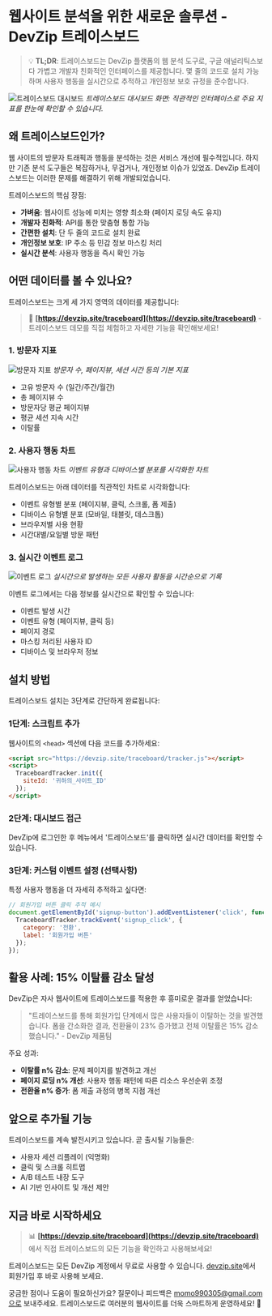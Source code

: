 # 웹사이트 분석을 위한 새로운 솔루션 - DevZip 트레이스보드

> 💡 **TL;DR**: 트레이스보드는 DevZip 플랫폼의 웹 분석 도구로, 구글 애널리틱스보다 가볍고 개발자 친화적인 인터페이스를 제공합니다. 몇 줄의 코드로 설치 가능하며 사용자 행동을 실시간으로 추적하고 개인정보 보호 규정을 준수합니다.

![트레이스보드 대시보드](/images/traceboard-dashboard.png)
*트레이스보드 대시보드 화면: 직관적인 인터페이스로 주요 지표를 한눈에 확인할 수 있습니다.*

## 왜 트레이스보드인가?

웹 사이트의 방문자 트래픽과 행동을 분석하는 것은 서비스 개선에 필수적입니다. 하지만 기존 분석 도구들은 복잡하거나, 무겁거나, 개인정보 이슈가 있었죠. DevZip 트레이스보드는 이러한 문제를 해결하기 위해 개발되었습니다.

트레이스보드의 핵심 장점:

- **가벼움**: 웹사이트 성능에 미치는 영향 최소화 (페이지 로딩 속도 유지)
- **개발자 친화적**: API를 통한 맞춤형 통합 가능
- **간편한 설치**: 단 두 줄의 코드로 설치 완료
- **개인정보 보호**: IP 주소 등 민감 정보 마스킹 처리
- **실시간 분석**: 사용자 행동을 즉시 확인 가능

## 어떤 데이터를 볼 수 있나요?

트레이스보드는 크게 세 가지 영역의 데이터를 제공합니다:

> 🔗 **[https://devzip.site/traceboard](https://devzip.site/traceboard)** - 트레이스보드 데모를 직접 체험하고 자세한 기능을 확인해보세요!

### 1. 방문자 지표

![방문자 지표](/images/traceboard-visitor-metrics.png)
*방문자 수, 페이지뷰, 세션 시간 등의 기본 지표*

- 고유 방문자 수 (일간/주간/월간)
- 총 페이지뷰 수
- 방문자당 평균 페이지뷰
- 평균 세션 지속 시간
- 이탈률

### 2. 사용자 행동 차트

![사용자 행동 차트](/images/traceboard-behavior-chart.png)
*이벤트 유형과 디바이스별 분포를 시각화한 차트*

트레이스보드는 아래 데이터를 직관적인 차트로 시각화합니다:
- 이벤트 유형별 분포 (페이지뷰, 클릭, 스크롤, 폼 제출)
- 디바이스 유형별 분포 (모바일, 태블릿, 데스크톱)
- 브라우저별 사용 현황
- 시간대별/요일별 방문 패턴

### 3. 실시간 이벤트 로그

![이벤트 로그](/images/traceboard-event-log.png)
*실시간으로 발생하는 모든 사용자 활동을 시간순으로 기록*

이벤트 로그에서는 다음 정보를 실시간으로 확인할 수 있습니다:
- 이벤트 발생 시간
- 이벤트 유형 (페이지뷰, 클릭 등)
- 페이지 경로
- 마스킹 처리된 사용자 ID
- 디바이스 및 브라우저 정보

## 설치 방법

트레이스보드 설치는 3단계로 간단하게 완료됩니다:

### 1단계: 스크립트 추가

웹사이트의 `<head>` 섹션에 다음 코드를 추가하세요:

```html
<script src="https://devzip.site/traceboard/tracker.js"></script>
<script>
  TraceboardTracker.init({
    siteId: '귀하의_사이트_ID'
  });
</script>
```

### 2단계: 대시보드 접근

DevZip에 로그인한 후 메뉴에서 '트레이스보드'를 클릭하면 실시간 데이터를 확인할 수 있습니다.

### 3단계: 커스텀 이벤트 설정 (선택사항)

특정 사용자 행동을 더 자세히 추적하고 싶다면:

```javascript
// 회원가입 버튼 클릭 추적 예시
document.getElementById('signup-button').addEventListener('click', function() {
  TraceboardTracker.trackEvent('signup_click', {
    category: '전환',
    label: '회원가입 버튼'
  });
});
```

## 활용 사례: 15% 이탈률 감소 달성

DevZip은 자사 웹사이트에 트레이스보드를 적용한 후 흥미로운 결과를 얻었습니다:

> "트레이스보드를 통해 회원가입 단계에서 많은 사용자들이 이탈하는 것을 발견했습니다. 폼을 간소화한 결과, 전환율이 23% 증가했고 전체 이탈률은 15% 감소했습니다." - DevZip 제품팀

주요 성과:
- **이탈률 n% 감소**: 문제 페이지를 발견하고 개선
- **페이지 로딩 n% 개선**: 사용자 행동 패턴에 따른 리소스 우선순위 조정
- **전환율 n% 증가**: 폼 제출 과정의 병목 지점 개선

## 앞으로 추가될 기능

트레이스보드를 계속 발전시키고 있습니다. 곧 출시될 기능들은:

- 사용자 세션 리플레이 (익명화)
- 클릭 및 스크롤 히트맵
- A/B 테스트 내장 도구
- AI 기반 인사이트 및 개선 제안

## 지금 바로 시작하세요

> 📊 **[https://devzip.site/traceboard](https://devzip.site/traceboard)** 에서 직접 트레이스보드의 모든 기능을 확인하고 사용해보세요!

트레이스보드는 모든 DevZip 계정에서 무료로 사용할 수 있습니다. [devzip.site](https://devzip.site)에서 회원가입 후 바로 사용해 보세요.

궁금한 점이나 도움이 필요하신가요? 질문이나 피드백은 momo990305@gmail.com으로 보내주세요. 트레이스보드로 여러분의 웹사이트를 더욱 스마트하게 운영하세요! 🚀 